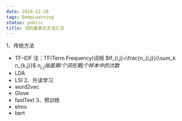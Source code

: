 ```yaml
---
date: 2018-12-29
tags: DeepLearning
status: public
title: 词向量表示方法汇总
---
```

1、传统方法
+ TF-IDF
注：TF(Term Frequency)词频
$tf_{i,j}=\frac{n_{i,j}}{\sum_k n_{k,j}}$
$n_{i,j}指是第i个词在第j个样本中的次数$
+ LDA
+ LSI
2、升读学习
+ word2vec
+ Glove
+ fastText
3、预训练
+ elmo
+ bert

